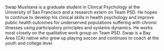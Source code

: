 Swap Mushiana is a graduate student in Clinical Psychology at the University of San Francisco and a research extern on Team PSD. He hopes to continue to develop his clinical skills in health psychology and improve public health outcomes for underserved populations suffering with chronic illnesses using participatory principles and systems dynamics. He works most closely on the qualitative work group on Team PSD. Swap is a Bay Area (CA) native who grew up playing soccer and continues to coach at the youth and college level. 
